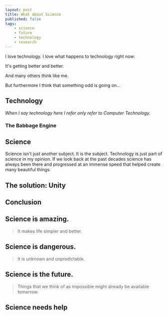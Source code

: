 ```yaml
---
layout: post
title: What about Science
published: false
tags:
    - science
    - future
    - technology
    - research
---
```


I love technology. I love what happens to technology right now:

It's getting better and better.

And many others think like me.

But furthermore I think that something odd is going on…

## Technology

*When I say technology here I refer only refer to Computer Technology.*

### The Babbage Engine

## Science

Science isn't just another subject. It is the subject. Technology is just part of science in my opinion. If we look back at the past decades science has always been there and progressed at an immense speed that helped create many beautiful things.

## The solution: Unity



## Conclusion


## Science is amazing.

>It makes life simpler and better.

## Science is dangerous.

>It is unknown and unpredictable.

## Science is the future.

>Things that we think of as impossible might already be available tomorrow.

## Science needs help

>
